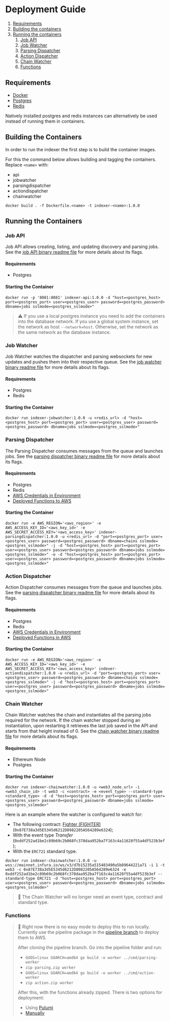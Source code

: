 # Deployment Guide

1. [Requirements](#requirements)
2. [Building the containers](#building-the-containers)
3. [Running the containers](#running-the-containers)
    1. [Job API](#job-api)
    2. [Job Watcher](#job-watcher)
    3. [Parsing Dispatcher](#parsing-dispatcher)
    3. [Action Dispatcher](#action-dispatcher)
    4. [Chain Watcher](#chain-watcher)
    5. [Functions](#functions)

## Requirements

* [Docker](https://docs.docker.com/get-docker/)
* [Postgres](https://hub.docker.com/_/postgres)
* [Redis](https://hub.docker.com/_/redis)

Natively installed postgres and redis instances can alternatively be used instead of running them in containers.

## Building the Containers

In order to run the indexer the first step is to build the container images.

For this the command below allows building and tagging the containers. Replace `<name>` with:

* api
* jobwatcher
* parsingdispatcher
* actiondispatcher
* chainwatcher

```console
docker build . -f Dockerfile.<name> -t indexer-<name>:1.0.0
```

## Running the Containers

### Job API

Job API allows creating, listing, and updating discovery and parsing jobs.
See the [job API binary readme file](cmd/jobs-api/README.md) for more details about its flags.

#### Requirements

* Postgres

#### Starting the Container

```console
docker run -p '8081:8081' indexer-api:1.0.0 -d "host=<postgres_host> port=<postgres_port> user=<postgres_user> password=<postgres_password> dbname=jobs sslmode=<postgres_sslmode>"
```

> ⚠️ If you use a local postgres instance you need to add the containers into the database network.
> If you use a global system instance, set the network as host `--network=host`.
> Otherwise, set the network as the same network as the database instance.

### Job Watcher

Job Watcher watches the dispatcher and parsing websockets for new updates and pushes them into their respective queue.
See the [job watcher binary readme file](cmd/jobs-watcher/README.md) for more details about its flags.

#### Requirements

* Postgres
* Redis

#### Starting the Container

```console
docker run indexer-jobwatcher:1.0.0 -u <redis_url> -d "host=<postgres_host> port=<postgres_port> user=<postgres_user> password=<postgres_password> dbname=jobs sslmode=<postgres_sslmode>"
```

### Parsing Dispatcher

The Parsing Dispatcher consumes messages from the queue and launches jobs.
See the [parsing dispatcher binary readme file](cmd/parsing-dispatcher/README.md) for more details about its flags.

#### Requirements

* Postgres
* Redis
* [AWS Credentials in Environment](https://docs.aws.amazon.com/cli/latest/userguide/cli-configure-envvars.html)
* [Deployed Functions to AWS](#functions)

#### Starting the Container

```console
docker run -e AWS_REGION='<aws_region>' -e AWS_ACCESS_KEY_ID='<aws_key_id>' -e AWS_SECRET_ACCESS_KEY='<aws_access_key>' indexer-parsingdispatcher:1.0.0 -u <redis_url> -d "port=<postgres_port> user=<postgres_user> password=<postgres_password> dbname=chains sslmode=<postgres_sslmode>" -j -d "host=<postgres_host> port=<postgres_port> user=<postgres_user> password=<postgres_password> dbname=jobs sslmode=<postgres_sslmode>" -e -d "host=<postgres_host> port=<postgres_port> user=<postgres_user> password=<postgres_password> dbname=jobs sslmode=<postgres_sslmode>"
```

### Action Dispatcher

Action Dispatcher consumes messages from the queue and launches jobs.
See the [parsing dispatcher binary readme file](cmd/parsing-dispatcher/README.md) for more details about its flags.

#### Requirements

* Postgres
* Redis
* [AWS Credentials in Environment](https://docs.aws.amazon.com/cli/latest/userguide/cli-configure-envvars.html)
* [Deployed Functions in AWS](#functions)

#### Starting the Container

```console
docker run -e AWS_REGION='<aws_region>' -e AWS_ACCESS_KEY_ID='<aws_key_id>' -e AWS_SECRET_ACCESS_KEY='<aws_access_key>' indexer-actiondispatcher:1.0.0 -u <redis_url> -d "port=<postgres_port> user=<postgres_user> password=<postgres_password> dbname=chains sslmode=<postgres_sslmode>" -j -d "host=<postgres_host> port=<postgres_port> user=<postgres_user> password=<postgres_password> dbname=jobs sslmode=<postgres_sslmode>"
```

### Chain Watcher

Chain Watcher watches the chain and instantiates all the parsing jobs required for the network.
If the chain watcher stopped during an instantiation, upon restarting it retrieves the last job saved in the API and starts from that height instead of 0.
See the [chain watcher binary readme file](cmd/chain-watcher/README.md) for more details about its flags.

#### Requirements

* Ethereum Node
* Postgres

#### Starting the Container

```console
docker run indexer-chainwatcher:1.0.0 -u <web3_node_url> -i <web3_chain_id> -t web3 -c <contract> -e <event_type> --standard-type <standard_type> -d -d "host=<postgres_host> port=<postgres_port> user=<postgres_user> password=<postgres_password> dbname=jobs sslmode=<postgres_sslmode>"
```

Here is an example where the watcher is configured to watch for:

* The following contract: [Fighter (FIGHTER)](https://etherscan.io/address/0x87E738a3d5E5345d6212D8982205A564289e6324) (`0x87E738a3d5E5345d6212D8982205A564289e6324`);
* With the event type _Transfer_ (`0xddf252ad1be2c89b69c2b068fc378daa952ba7f163c4a11628f55a4df523b3ef`);
* With the `ERC721` standard type.

```console
docker run indexer-chainwatcher:1.0.0 -u wss://mainnet.infura.io/ws/v3/d7b15235a515483490a5b89644221a71 -i 1 -t web3 -c 0x87E738a3d5E5345d6212D8982205A564289e6324 -e 0xddf252ad1be2c89b69c2b068fc378daa952ba7f163c4a11628f55a4df523b3ef --standard-type ERC721 -d "host=<postgres_host> port=<postgres_port> user=<postgres_user> password=<postgres_password> dbname=jobs sslmode=<postgres_sslmode>"
```

> 🚧
> The Chain Watcher will no longer need an event type, contract and standard type.

### Functions

> 🚧
> Right now there is no easy mode to deploy this to run locally.
> Currently use the pipeline package in the [pipeline branch](https://github.com/NFT-com/indexer/tree/pipeline) to deploy them to AWS.
>
> After cloning the pipeline branch.
> Go into the pipeline folder and run:
> 
> * ` GOOS=linux GOARCH=amd64 go build -o worker ../cmd/parsing-worker `
> * ` zip parsing.zip worker `
> * ` GOOS=linux GOARCH=amd64 go build -o worker ../cmd/action-worker `
> * ` zip action.zip worker `
>
> After this, with the functions already zipped.
> There is two options for deployment:
> 
> * Using [Pulumi](https://www.pulumi.com/)
> * [Manually](https://docs.aws.amazon.com/lambda/latest/dg/gettingstarted-package.html)
> 